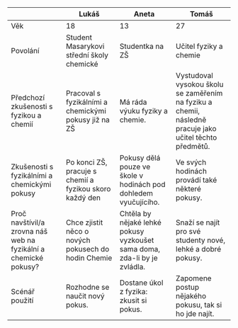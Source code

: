|          | Lukáš                      | Aneta            | Tomáš                  |
|----------|----------------------------|------------------|------------------------|
| Věk      | 18                         | 13               | 27                     |
| Povolání | Student Masarykovi střední školy chemické | Studentka na ZŠ  | Učitel fyziky a chemie |
| Předchozí zkušenosti s fyzikou a chemií | Pracoval s fyzikálními a chemickými pokusy již na ZŠ | Má ráda výuku fyziky a chemie. | Vystudoval vysokou školu se zaměřením na fyziku a chemii, následně pracuje jako učitel těchto předmětů. |
| Zkušenosti s fyzikálními a chemickými pokusy | Po konci ZŠ, pracuje s chemií a fyzikou skoro každý den | Pokusy dělá pouze ve škole v hodinách pod dohledem vyučujícího. | Ve svých hodinách provádí také některé pokusy. |
| Proč navštívil/a zrovna náš web na fyzikální a chemické pokusy? | Chce zjistit něco o nových pokusech do hodin Chemie | Chtěla by nějaké lehké pokusy vyzkoušet sama doma, zda-li by je zvládla. | Snaží se najít pro své studenty nové, lehké a dobré pokusy. |
| Scénář použití |Rozhodne se naučit nový pokus.|Dostane úkol z fyzika: zkusit si pokus.|Zapomene postup nějakého pokusu, tak si ho jde najít.|
